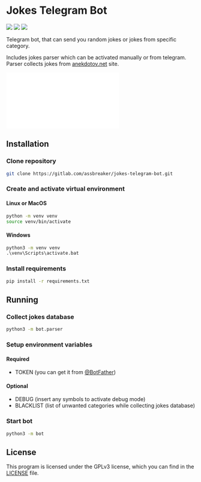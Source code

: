 # Jokes Telegram Bot

![](https://badgen.net/gitlab/license/assbreaker/jokes-telegram-bot)
![](https://badgen.net/badge/Python/3.10/blue?icon=pypi)
![](https://badgen.net/gitlab/last-commit/assbreaker/jokes-telegram-bot)

Telegram bot, that can send you random jokes or jokes from specific category.

Includes jokes parser which can be activated manually or from telegram.
Parser collects jokes from [anekdotov.net](https://anekdotov.net) site.

![Explanatory note (RU)](NOTE.md)

## Installation

### Clone repository

```sh
git clone https://gitlab.com/assbreaker/jokes-telegram-bot.git
```

### Create and activate virtual environment

#### Linux or MacOS

```sh
python -m venv venv
source venv/bin/activate
```

#### Windows

```bat
python3 -m venv venv
.\venv\Scripts\activate.bat
```

### Install requirements

```sh
pip install -r requirements.txt
```

## Running

### Collect jokes database

```sh
python3 -m bot.parser
```

### Setup environment variables

#### Required

* TOKEN (you can get it from [@BotFather](https://t.me/BotFather))

#### Optional

* DEBUG (insert any symbols to activate debug mode)
* BLACKLIST (list of unwanted categories while collecting jokes database)

### Start bot

```sh
python3 -m bot
```

## License

This program is licensed under the GPLv3 license, which you can find in the [LICENSE](LICENSE) file.
